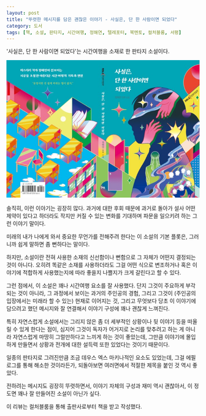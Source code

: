 ```yaml
---
layout: post
title: "뚜렷한 메시지를 담은 괜찮은 이야기 - 사실은, 단 한 사람이면 되었다"
category: 도서
tags: [책, 소설, 판타지, 시간여행, 정해연, 텔레포터, 북멘토, 컬처블룸, 서평]
---
```


'사실은, 단 한 사람이면 되었다'는
시간여행을 소재로 한 판타지 소설이다.

![표지](/images/book/in-fact-only-one-person-was-enough-book-h480.jpg)

솔직히, 이런 이야기는 굉장히 많다.
과거에 대한 후회 때문에
과거로 돌아가
설사 어떤 제약이 있다고 하더라도
작지만 커질 수 있는 변화를 기대하며
파문을 일으키려 하는 그런 이야기 말이다.

미래의 내가 나에게 와서
중요한 무언가를 전해주려 한다는
이 소설의 기본 플롯은,
그러니까 쉽게 말하면 좀 뻔하다는 말이다.

하지만, 소설이란 전혀 사용한 소재의 신선함이나 뻔함으로
그 자체가 어떤지 결정되는 것이 아니다.
오히려 똑같은 소재를 사용하더라도
그걸 어떤 식으로 변조하거나
혹은 이야기에 적합하게 사용했는지에 따라
좋을지 나쁠지가 크게 갈린다고 할 수 있다.

그런 점에서, 이 소설은 꽤나 시간여행 요소를 잘 사용했다.
단지 그것이 주요하게 부각되는 것이 아니라,
그 과정에서 보이는 과거의 주인공의 경험,
그리고 그것이 (주인공의 입장에서는 미래라 할 수 있는) 현재로 이어지는 것,
그리고 무엇보다 당초 이 이야기에 담으려고 했던 메시지와 잘 연결해서
이야기 구성에 꽤나 괜찮게 느껴진다.

특히 자연스럽게 소설에서는 그리지 않은 좀 더 세부적인 상황이나 뒷 이야기 등을 떠올릴 수 있게 한다는 점이,
심지어 그것이 독자가 어거지로 논리를 맞추려고 하는 게 아니라
자연스럽게 마땅히 그럴만하다고 느끼게 하는 것이 좋았는데,
그만큼 이야기에 몰입하게 만들면서 상황과 전개에 대한 설득력 또한 있었다는 것이기 때문이다.

일종의 판타지로 그려진만큼 조금 데우스 엑스 마키나적인 요소도 있었는데,
그걸 에필로그를 통해 해소한 것이라든가,
되돌아보면 여러면에서 적절한 제목을 붙인 것 역시 좋았다.

전하려는 메시지도 굉장히 뚜렷하면서,
이야기 자체의 구성과 재미 역시 괜찮아서,
이 정도면 꽤나 잘 만들어진 소설이 아닌가 싶다.



<div class="im im-info">
이 리뷰는 컬처블룸을 통해 출판사로부터 책을 받고 작성했다.
</div>

